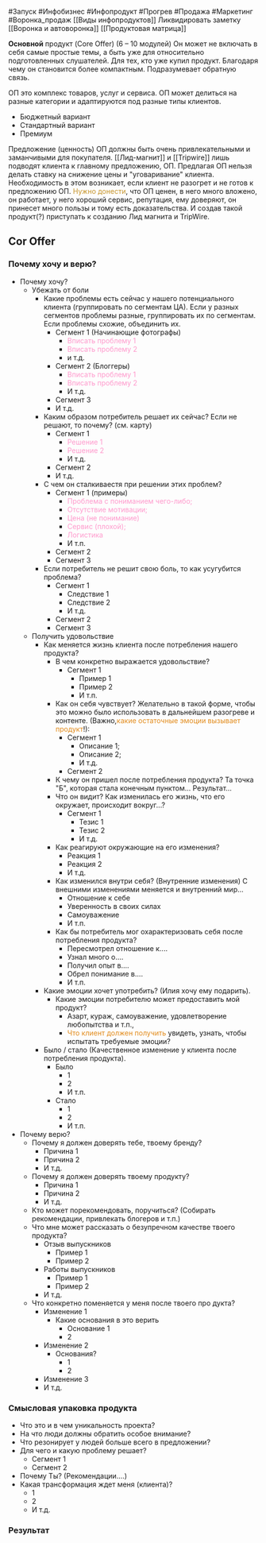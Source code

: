 #Запуск #Инфобизнес #Инфопродукт  #Прогрев #Продажа #Маркетинг #Воронка_продаж 
[[Виды инфопродуктов]] Ликвидировать заметку
[[Воронка и автоворонка]]
[[Продуктовая матрица]]

__Основной__ продукт (Core Offer)  (6 – 10 модулей) 
Он может не включать в себя самые простые темы, а быть уже для относительно подготовленных слушателей. Для тех, кто уже купил продукт. Благодаря чему он становится более компактным. Подразумевает обратную связь.

ОП это комплекс товаров, услуг и сервиса.
ОП может делиться на разные категории и адаптируются под разные типы клиентов.
- Бюджетный вариант
- Стандартный вариант
- Премиум

Предложение (ценность) ОП должны быть очень привлекательными и заманчивыми для покупателя. [[Лид-магнит]] и [[Tripwire]] лишь подводят клиента к главному предложению, ОП. 
Предлагая ОП нельзя делать ставку на снижение цены и "уговаривание" клиента. Необходимость в этом возникает, если клиент не разогрет и не готов к предложению ОП.
<span style='color:#c7952b'>Нужно донести</span>, что ОП ценен, в него много вложено, он работает, у него хороший сервис, репутация, ему доверяют, он принесет много пользы и тому есть доказательства.
И создав такой продукт(?) приступать к созданию Лид магнита и TripWire.

## Cor Offer
### Почему хочу и верю?
- Почему хочу?
	- Убежать от боли
		- Какие проблемы есть сейчас у нашего потенциального клиента (группировать по сегментам ЦА). Если у разных сегментов проблемы разные, группировать их по сегментам. Если проблемы схожие, объединить их.
			- Сегмент 1 (Начинающие фотографы)
				- <span style='color:#ff99cc'>Вписать проблему 1</span>
				- <span style='color:#ff99cc'>Вписать проблему 2</span>
				- и т.д.
			- Сегмент 2 (Блоггеры)
				- <span style='color:#ff99cc'>Вписать проблему 1</span>
				- <span style='color:#ff99cc'>Вписать проблему 2</span>
				- И т.д.
			- Сегмент 3
			- И т.д.
		- Каким образом потребитель решает их сейчас? Если не решают, то почему? (см. карту)
			- Сегмент 1
				- <span style='color:#ff99cc'>Решение 1</span>
				- <span style='color:#ff99cc'>Решение 2</span>
				- И т.д.
			- Сегмент 2
			- И т.д.
		- С чем он сталкиваестя при решении этих проблем?
			- Сегмент 1 (примеры)
				- <span style='color:#ff99cc'>Проблема с пониманием чего-либо;</span>
				- <span style='color:#ff99cc'>Отсутствие мотивации;</span>
				- <span style='color:#ff99cc'>Цена (не понимание)</span>
				- <span style='color:#ff99cc'>Сервис (плохой);</span>
				- <span style='color:#ff99cc'>Логистика</span>
				- И т.п.
			- Сегмент 2
			- Сегмент 3
		- Если потребитель не решит свою боль, то как усугубится проблема?
			- Сегмент 1
				- Следствие 1
				- Следствие 2
				- И т.д.
			- Сегмент 2
			- Сегмент 3
	- Получить удовольствие
		- Как меняется жизнь клиента после потребления нашего продукта?
			- В чем конкретно выражается удовольствие?
				- Сегмент 1
					- Пример 1
					- Пример 2
					- И т.п.
			- Как он себя чувствует? Желательно в такой форме, чтобы это можно было использовать в дальнейшем разогреве и контенте. (Важно,<span style='color:#e28b1b'>какие остаточные эмоции вызывает продукт</span>!):
				- Сегмент 1
					- Описание 1;
					- Описание 2;
					- И т.д.
				- Сегмент 2
			- К чему он пришел после потребления продукта? Та точка "Б", которая стала конечным пунктом... Результат...
			- Что он видит? Как изменилась его жизнь, что его окружает, происходит вокруг...?
				- Сегмент 1
					- Тезис 1
					- Тезис 2
					- И т.д.
			- Как реагируют окружающие на его изменения?
				- Реакция 1
				- Реакция 2
				- И т.д.
			- Как изменился внутри себя? (Внутренние изменения) С внешними изменениями меняется и внутренний мир...
				- Отношение к себе
				- Уверенность в своих силах
				- Самоуважение
				- И т.п.
			- Как бы потребитель мог охарактеризовать себя после потребления продукта?
				- Пересмотрел отношение к....
				- Узнал много о....
				- Получил опыт в....
				- Обрел понимание в....
				- И т.п.
		- Какие эмоции хочет употребить? (Илия хочу ему подарить).
			- Какие эмоции потребителю может предоставить мой продукт?
				- Азарт, кураж, самоуважение, удовлетворение любопытства и т.п., 
				- <span style='color:#e28b1b'>Что клиент должен получить</span> увидеть, узнать, чтобы испытать требуемые эмоции?
		- Было / стало (Качественное изменение у клиента после потребления продукта).
			- Было
				- 1
				- 2
				- И т.п.
			- Стало
				- 1
				- 2
				- И т.п.
- Почему верю?
	- Почему я должен доверять тебе, твоему бренду?
		- Причина 1
		- Причина 2
		- И т.д.
	- Почему я должен доверять твоему продукту?
		- Причина 1
		- Причина 2
		- И т.д.
	- Кто может порекомендовать, поручиться? (Собирать рекомендации, привлекать блогеров и т.п.)
	- Что мне может рассказать о безупречном качестве твоего продукта?
		- Отзыв выпускников
			- Пример 1
			- Пример 2
		- Работы выпускников
			- Пример 1
			- Пример 2
		- И т.д.
	- Что конкретно поменяется у меня после твоего про  дукта?
		- Изменение 1
			- Какие основания в это верить
				- Основание 1
				- 2
		- Изменение 2
			- Основания? 
				- 1
				- 2
		- Изменение 3
		- И т.д.

### Смысловая упаковка продукта
- Что это и в чем уникальность проекта?
- На что люди должны обратить особое внимание?
- Что резонирует у людей больше всего в предложении?
- Для чего и какую проблему решает?
	- Сегмент 1
	- Сегмент 2
- Почему Ты? (Рекомендации....)
- Какая трансформация ждет меня (клиента)?
	- 1
	- 2
	- И т.д.


### Результат
